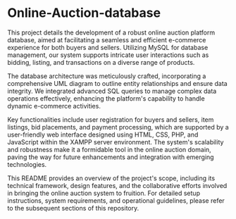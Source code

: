 # Online-Auction-database

This project details the development of a robust online auction platform database, aimed at facilitating a seamless and efficient e-commerce experience for both buyers and sellers. Utilizing MySQL for database management, our system supports intricate user interactions such as bidding, listing, and transactions on a diverse range of products.

The database architecture was meticulously crafted, incorporating a comprehensive UML diagram to outline entity relationships and ensure data integrity. We integrated advanced SQL queries to manage complex data operations effectively, enhancing the platform's capability to handle dynamic e-commerce activities.

Key functionalities include user registration for buyers and sellers, item listings, bid placements, and payment processing, which are supported by a user-friendly web interface designed using HTML, CSS, PHP, and JavaScript within the XAMPP server environment. The system's scalability and robustness make it a formidable tool in the online auction domain, paving the way for future enhancements and integration with emerging technologies.

This README provides an overview of the project's scope, including its technical framework, design features, and the collaborative efforts involved in bringing the online auction system to fruition. For detailed setup instructions, system requirements, and operational guidelines, please refer to the subsequent sections of this repository.
